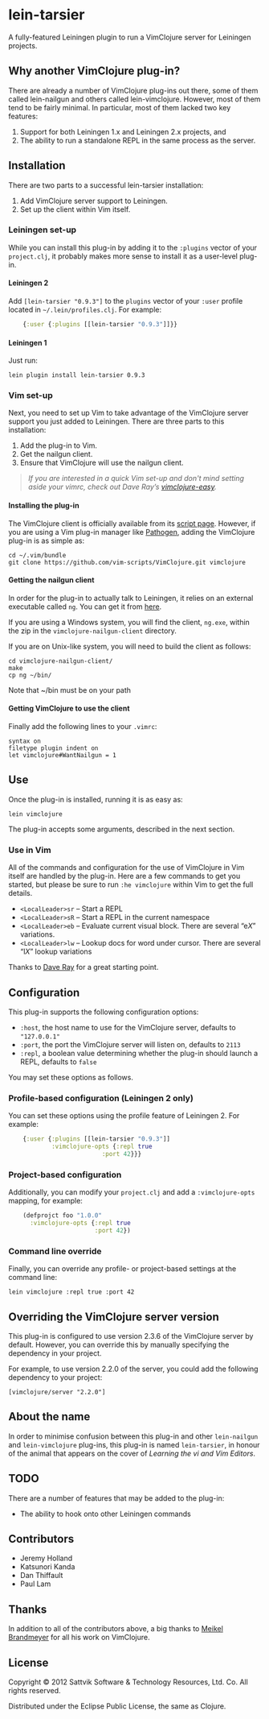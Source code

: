# lein-tarsier

A fully-featured Leiningen plugin to run a VimClojure server for Leiningen
projects.

## Why another VimClojure plug-in?

There are already a number of VimClojure plug-ins out there, some of them
called lein-nailgun and others called lein-vimclojure.  However, most of them
tend to be fairly minimal.  In particular, most of them lacked two key features:

1. Support for both Leiningen 1.x and Leiningen 2.x projects, and
2. The ability to run a standalone REPL in the same process as the server.

## Installation

There are two parts to a successful lein-tarsier installation:

1. Add VimClojure server support to Leiningen.
2. Set up the client within Vim itself.

### Leiningen set-up

While you can install this plug-in by adding it to the `:plugins` vector of
your `project.clj`, it probably makes more sense to install it as a user-level
plug-in.

#### Leiningen 2

Add `[lein-tarsier "0.9.3"]` to the `plugins` vector of your `:user`
profile located in `~/.lein/profiles.clj`.  For example:

```clj
    {:user {:plugins [[lein-tarsier "0.9.3"]]}}
```

#### Leiningen 1

Just run:

    lein plugin install lein-tarsier 0.9.3


### Vim set-up

Next, you need to set up Vim to take advantage of the VimClojure server support
you just added to Leiningen.  There are three parts to this installation:

1. Add the plug-in to Vim.
2. Get the nailgun client.
3. Ensure that VimClojure will use the nailgun client.

> _If you are interested in a quick Vim set-up and don't mind setting aside your
> vimrc, check out Dave Ray’s [vimclojure-easy][easy]._

[easy]: https://github.com/daveray/vimclojure-easy "VimClojure - Easy Peasy Lemon Squeezy"

#### Installing the plug-in

The VimClojure client is officially available from its [script
page][vimscript].  However, if you are using a Vim plug-in manager like
[Pathogen][pathogen], adding the VimClojure plug-in is as simple as:

    cd ~/.vim/bundle
    git clone https://github.com/vim-scripts/VimClojure.git vimclojure

[vimscript]: http://www.vim.org/scripts/script.php?script_id=2501 "VimClojure on vim.org"
[pathogen]: https://github.com/tpope/vim-pathogen "Tim Pope's excellent vim-pathogen"

#### Getting the nailgun client

In order for the plug-in to actually talk to Leiningen, it relies on an
external executable called `ng`.  You can get it from [here][ngzip].

If you are using a Windows system, you will find the client, `ng.exe`, within
the zip in the `vimclojure-nailgun-client` directory.

If you are on Unix-like system, you will need to build the client as follows:

    cd vimclojure-nailgun-client/
    make
    cp ng ~/bin/

Note that ~/bin must be on your path

[ngzip]: http://kotka.de/projects/vimclojure/vimclojure-nailgun-client-2.3.0.zip "vimclojure-nailgun-client-2.3.0.zip"

#### Getting VimClojure to use the client

Finally add the following lines to your `.vimrc`:

    syntax on
    filetype plugin indent on
    let vimclojure#WantNailgun = 1

## Use

Once the plug-in is installed, running it is as easy as:

    lein vimclojure

The plug-in accepts some arguments, described in the next section.

### Use in Vim

All of the commands and configuration for the use of VimClojure in Vim itself
are handled by the plug-in. Here are a few commands to get you started, but
please be sure to run `:he vimclojure` within Vim to get the full details.

 * `<LocalLeader>sr` – Start a REPL
 * `<LocalLeader>sR` – Start a REPL in the current namespace
 * `<LocalLeader>eb` – Evaluate current visual block. There are several “e*X*” variations.
 * `<LocalLeader>lw` – Lookup docs for word under cursor. There are several “l*X*” lookup variations

Thanks to [Dave Ray][tame] for a great starting point.

[tame]: http://blog.darevay.com/2010/10/how-i-tamed-vimclojure/ "How I Tamed VimClojure"

## Configuration

This plug-in supports the following configuration options:

* `:host`, the host name to use for the VimClojure server, defaults to
  `"127.0.0.1"`
* `:port`, the port the VimClojure server will listen on, defaults to `2113`
* `:repl`, a boolean value determining whether the plug-in should launch a
  REPL, defaults to `false`

You may set these options as follows.

### Profile-based configuration (Leiningen 2 only)

You can set these options using the profile feature of Leiningen 2.  For
example:

```clj
    {:user {:plugins [[lein-tarsier "0.9.3"]]
            :vimclojure-opts {:repl true
	                      :port 42}}}
```

### Project-based configuration

Additionally, you can modify your `project.clj` and add a `:vimclojure-opts`
mapping, for example:

```clj
    (defprojct foo "1.0.0"
      :vimclojure-opts {:repl true
                        :port 42})
```

### Command line override

Finally, you can override any profile- or project-based settings at the command line:

    lein vimclojure :repl true :port 42

## Overriding the VimClojure server version

This plug-in is configured to use version 2.3.6 of the VimClojure server by
default.  However, you can override this by manually specifying the dependency
in your project.

For example, to use version 2.2.0 of the server, you could add the following
dependency to your project:

    [vimclojure/server "2.2.0"]

## About the name

In order to minimise confusion between this plug-in and other `lein-nailgun`
and `lein-vimclojure` plug-ins, this plug-in is named `lein-tarsier`, in honour
of the animal that appears on the cover of _Learning the vi and Vim Editors_.

## TODO

There are a number of features that may be added to the plug-in:

* The ability to hook onto other Leiningen commands

## Contributors

* Jeremy Holland
* Katsunori Kanda
* Dan Thiffault
* Paul Lam

## Thanks

In addition to all of the contributors above, a big thanks to [Meikel
Brandmeyer][mb] for all his work on VimClojure.

[mb]: http://kotka.de/ "Software – Made in Germany"

## License

Copyright © 2012 Sattvik Software & Technology Resources, Ltd. Co.
All rights reserved.

Distributed under the Eclipse Public License, the same as Clojure.
